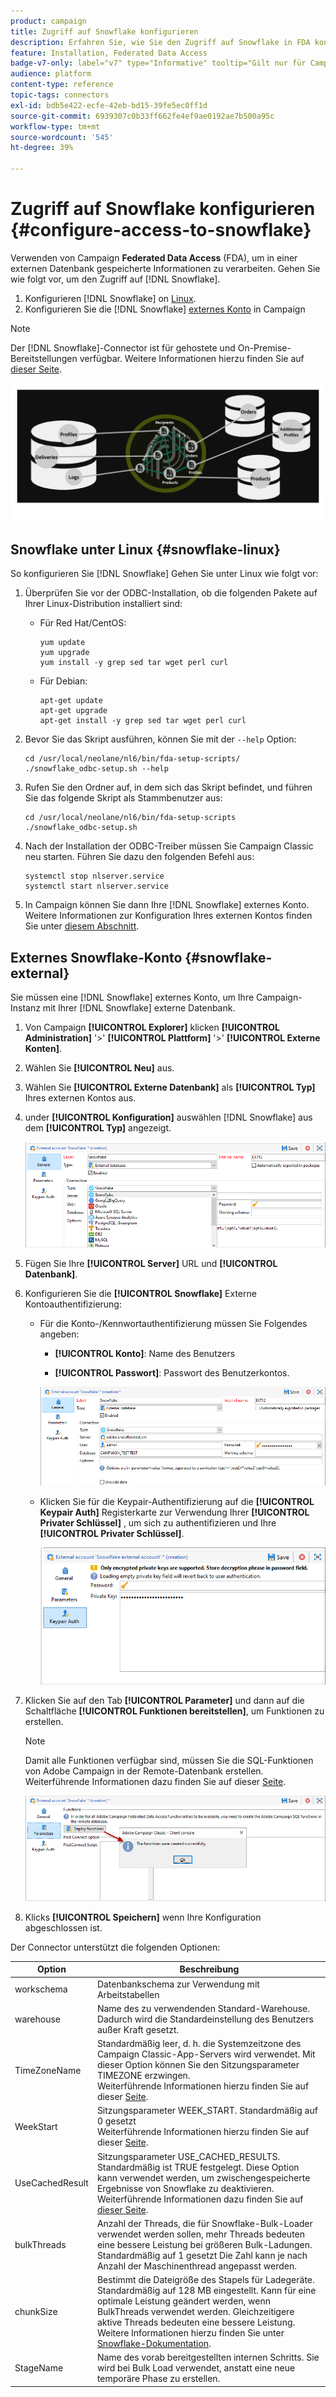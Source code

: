 ```yaml
---
product: campaign
title: Zugriff auf Snowflake konfigurieren
description: Erfahren Sie, wie Sie den Zugriff auf Snowflake in FDA konfigurieren
feature: Installation, Federated Data Access
badge-v7-only: label="v7" type="Informative" tooltip="Gilt nur für Campaign Classic v7"
audience: platform
content-type: reference
topic-tags: connectors
exl-id: bdb5e422-ecfe-42eb-bd15-39fe5ec0ff1d
source-git-commit: 6939307c0b33ff662fe4ef9ae0192ae7b500a95c
workflow-type: tm+mt
source-wordcount: '545'
ht-degree: 39%

---
```


# Zugriff auf Snowflake konfigurieren {#configure-access-to-snowflake}

Verwenden von Campaign **Federated Data Access** (FDA), um in einer externen Datenbank gespeicherte Informationen zu verarbeiten. Gehen Sie wie folgt vor, um den Zugriff auf [!DNL Snowflake].

1. Konfigurieren [!DNL Snowflake] on [Linux](#snowflake-linux).
1. Konfigurieren Sie die [!DNL Snowflake] [externes Konto](#snowflake-external) in Campaign

>[!NOTE]
>
>Der [!DNL Snowflake]-Connector ist für gehostete und On-Premise-Bereitstellungen verfügbar. Weitere Informationen hierzu finden Sie auf [dieser Seite](../../installation/using/capability-matrix.md).

![](assets/snowflake_3.png)

## Snowflake unter Linux {#snowflake-linux}

So konfigurieren Sie [!DNL Snowflake] Gehen Sie unter Linux wie folgt vor:

1. Überprüfen Sie vor der ODBC-Installation, ob die folgenden Pakete auf Ihrer Linux-Distribution installiert sind:

   * Für Red Hat/CentOS:

     ```
     yum update
     yum upgrade
     yum install -y grep sed tar wget perl curl
     ```

   * Für Debian:

     ```
     apt-get update
     apt-get upgrade
     apt-get install -y grep sed tar wget perl curl
     ```

1. Bevor Sie das Skript ausführen, können Sie mit der `--help` Option:

   ```
   cd /usr/local/neolane/nl6/bin/fda-setup-scripts/
   ./snowflake_odbc-setup.sh --help
   ```

1. Rufen Sie den Ordner auf, in dem sich das Skript befindet, und führen Sie das folgende Skript als Stammbenutzer aus:

   ```
   cd /usr/local/neolane/nl6/bin/fda-setup-scripts
   ./snowflake_odbc-setup.sh
   ```

1. Nach der Installation der ODBC-Treiber müssen Sie Campaign Classic neu starten. Führen Sie dazu den folgenden Befehl aus:

   ```
   systemctl stop nlserver.service
   systemctl start nlserver.service
   ```

1. In Campaign können Sie dann Ihre [!DNL Snowflake] externes Konto. Weitere Informationen zur Konfiguration Ihres externen Kontos finden Sie unter [diesem Abschnitt](#snowflake-external).

## Externes Snowflake-Konto {#snowflake-external}

Sie müssen eine [!DNL Snowflake] externes Konto, um Ihre Campaign-Instanz mit Ihrer [!DNL Snowflake] externe Datenbank.

1. Von Campaign **[!UICONTROL Explorer]** klicken **[!UICONTROL Administration]** &#39;>&#39; **[!UICONTROL Plattform]** &#39;>&#39; **[!UICONTROL Externe Konten]**.

1. Wählen Sie **[!UICONTROL Neu]** aus.

1. Wählen Sie **[!UICONTROL Externe Datenbank]** als **[!UICONTROL Typ]** Ihres externen Kontos aus.

1. under **[!UICONTROL Konfiguration]** auswählen [!DNL Snowflake] aus dem **[!UICONTROL Typ]** angezeigt.

   ![](assets/snowflake_5.png)

1. Fügen Sie Ihre **[!UICONTROL Server]** URL und **[!UICONTROL Datenbank]**.

1. Konfigurieren Sie die **[!UICONTROL Snowflake]** Externe Kontoauthentifizierung:

   * Für die Konto-/Kennwortauthentifizierung müssen Sie Folgendes angeben:

      * **[!UICONTROL Konto]**: Name des Benutzers

      * **[!UICONTROL Passwort]**: Passwort des Benutzerkontos.

     ![](assets/snowflake.png)

   * Klicken Sie für die Keypair-Authentifizierung auf die **[!UICONTROL Keypair Auth]** Registerkarte zur Verwendung Ihrer **[!UICONTROL Privater Schlüssel]** , um sich zu authentifizieren und Ihre **[!UICONTROL Privater Schlüssel]**.

     ![](assets/snowflake_4.png)

1. Klicken Sie auf den Tab **[!UICONTROL Parameter]** und dann auf die Schaltfläche **[!UICONTROL Funktionen bereitstellen]**, um Funktionen zu erstellen.

   >[!NOTE]
   >
   >Damit alle Funktionen verfügbar sind, müssen Sie die SQL-Funktionen von Adobe Campaign in der Remote-Datenbank erstellen. Weiterführende Informationen dazu finden Sie auf dieser [Seite](../../configuration/using/adding-additional-sql-functions.md).

   ![](assets/snowflake_2.png)

1. Klicks **[!UICONTROL Speichern]** wenn Ihre Konfiguration abgeschlossen ist.

Der Connector unterstützt die folgenden Optionen:

| Option | Beschreibung  |
|---|---|
| workschema | Datenbankschema zur Verwendung mit Arbeitstabellen |
| warehouse | Name des zu verwendenden Standard-Warehouse. Dadurch wird die Standardeinstellung des Benutzers außer Kraft gesetzt. |
| TimeZoneName | Standardmäßig leer, d. h. die Systemzeitzone des Campaign Classic-App-Servers wird verwendet. Mit dieser Option können Sie den Sitzungsparameter TIMEZONE erzwingen. <br>Weiterführende Informationen hierzu finden Sie auf dieser [Seite](https://docs.snowflake.net/manuals/sql-reference/parameters.html#timezone). |
| WeekStart | Sitzungsparameter WEEK_START. Standardmäßig auf 0 gesetzt <br>Weiterführende Informationen hierzu finden Sie auf dieser [Seite](https://docs.snowflake.com/de/sql-reference/parameters.html#week-start). |
| UseCachedResult | Sitzungsparameter USE_CACHED_RESULTS. Standardmäßig ist TRUE festgelegt. Diese Option kann verwendet werden, um zwischengespeicherte Ergebnisse von Snowflake zu deaktivieren. <br>Weiterführende Informationen dazu finden Sie auf [dieser Seite](https://docs.snowflake.net/manuals/user-guide/querying-persisted-results.html). |
| bulkThreads | Anzahl der Threads, die für Snowflake-Bulk-Loader verwendet werden sollen, mehr Threads bedeuten eine bessere Leistung bei größeren Bulk-Ladungen. Standardmäßig auf 1 gesetzt Die Zahl kann je nach Anzahl der Maschinenthread angepasst werden. |
| chunkSize | Bestimmt die Dateigröße des Stapels für Ladegeräte. Standardmäßig auf 128 MB eingestellt. Kann für eine optimale Leistung geändert werden, wenn BulkThreads verwendet werden. Gleichzeitigere aktive Threads bedeuten eine bessere Leistung. <br>Weitere Informationen hierzu finden Sie unter [Snowflake-Dokumentation](https://docs.snowflake.net/manuals/sql-reference/sql/put.html). |
| StageName | Name des vorab bereitgestellten internen Schritts. Sie wird bei Bulk Load verwendet, anstatt eine neue temporäre Phase zu erstellen. |
